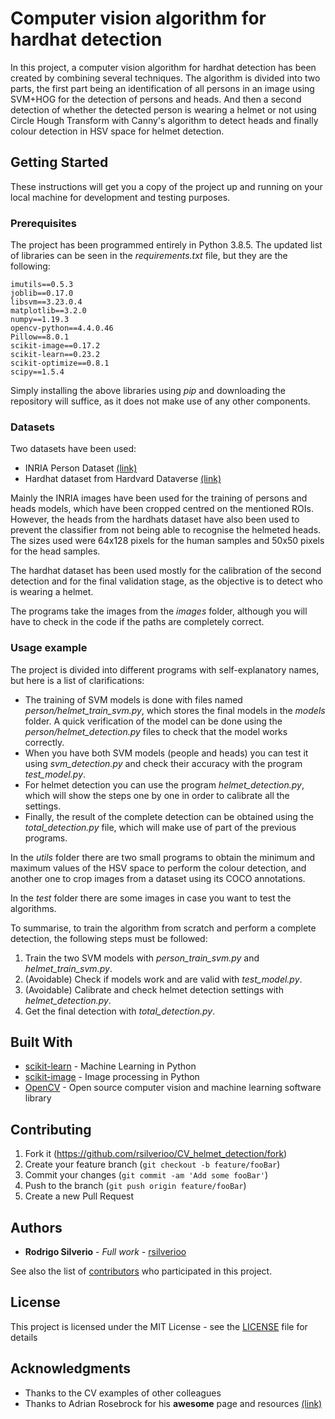 # Computer vision algorithm for hardhat detection

In this project, a computer vision algorithm for hardhat detection has been created by combining several techniques. The algorithm is divided into two parts, the first part being an identification of all persons in an image using SVM+HOG for the detection of persons and heads. And then a second detection of whether the detected person is wearing a helmet or not using Circle Hough Transform with Canny's algorithm to detect heads and finally colour detection in HSV space for helmet detection.

## Getting Started

These instructions will get you a copy of the project up and running on your local machine for development and testing purposes.

### Prerequisites

The project has been programmed entirely in Python 3.8.5. The updated list of libraries can be seen in the *requirements.txt* file, but they are the following:

```
imutils==0.5.3
joblib==0.17.0
libsvm==3.23.0.4
matplotlib==3.2.0
numpy==1.19.3
opencv-python==4.4.0.46
Pillow==8.0.1
scikit-image==0.17.2
scikit-learn==0.23.2
scikit-optimize==0.8.1
scipy==1.5.4
```

Simply installing the above libraries using *pip* and downloading the repository will suffice, as it does not make use of any other components.

### Datasets

Two datasets have been used:

* INRIA Person Dataset [(link)](http://pascal.inrialpes.fr/data/human/)
* Hardhat dataset from Hardvard Dataverse [(link)](https://dataverse.harvard.edu/dataset.xhtml?persistentId=doi:10.7910/DVN/7CBGOS)

Mainly the INRIA images have been used for the training of persons and heads models, which have been cropped centred on the mentioned ROIs. However, the heads from the hardhats dataset have also been used to prevent the classifier from not being able to recognise the helmeted heads. The sizes used were 64x128 pixels for the human samples and 50x50 pixels for the head samples.

The hardhat dataset has been used mostly for the calibration of the second detection and for the final validation stage, as the objective is to detect who is wearing a helmet.

The programs take the images from the *images* folder, although you will have to check in the code if the paths are completely correct.

### Usage example

The project is divided into different programs with self-explanatory names, but here is a list of clarifications:

* The training of SVM models is done with files named *person/helmet_train_svm.py*, which stores the final models in the *models* folder. A quick verification of the model can be done using the *person/helmet_detection.py* files to check that the model works correctly.
* When you have both SVM models (people and heads) you can test it using *svm_detection.py* and check their accuracy with the program *test_model.py*.
* For helmet detection you can use the program *helmet_detection.py*, which will show the steps one by one in order to calibrate all the settings.
* Finally, the result of the complete detection can be obtained using the *total_detection.py* file, which will make use of part of the previous programs.

In the *utils* folder there are two small programs to obtain the minimum and maximum values of the HSV space to perform the colour detection, and another one to crop images from a dataset using its COCO annotations.

In the *test* folder there are some images in case you want to test the algorithms.

To summarise, to train the algorithm from scratch and perform a complete detection, the following steps must be followed:

1. Train the two SVM models with *person_train_svm.py* and *helmet_train_svm.py*.
2. (Avoidable) Check if models work and are valid with *test_model.py*.
3. (Avoidable) Calibrate and check helmet detection settings with *helmet_detection.py*.
4. Get the final detection with *total_detection.py*.

## Built With

* [scikit-learn](https://scikit-learn.org) - Machine Learning in Python
* [scikit-image](https://scikit-image.org) - Image processing in Python
* [OpenCV](https://opencv.org) - Open source computer vision and machine learning software library

## Contributing

1. Fork it (<https://github.com/rsilverioo/CV_helmet_detection/fork>)
2. Create your feature branch (`git checkout -b feature/fooBar`)
3. Commit your changes (`git commit -am 'Add some fooBar'`)
4. Push to the branch (`git push origin feature/fooBar`)
5. Create a new Pull Request

## Authors

* **Rodrigo Silverio** - *Full work* - [rsilverioo](https://github.com/rsilverioo)

See also the list of [contributors](https://github.com/rsilverioo/CV_helmet_detection/contributors) who participated in this project.

## License

This project is licensed under the MIT License - see the [LICENSE](LICENSE) file for details

## Acknowledgments

* Thanks to the CV examples of other colleagues
* Thanks to Adrian Rosebrock for his **awesome** page and resources [(link)](https://www.pyimagesearch.com)
